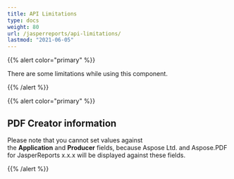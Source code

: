 ```yaml
---
title: API Limitations 
type: docs
weight: 80
url: /jasperreports/api-limitations/
lastmod: "2021-06-05"
---
```


{{% alert color="primary" %}}

There are some limitations while using this component.

{{% /alert %}}

{{% alert color="primary" %}}

## **PDF Creator information**
Please note that you cannot set values against the **Application** and **Producer** fields, because Aspose Ltd. and Aspose.PDF for JasperReports x.x.x will be displayed against these fields. 

{{% /alert %}}

